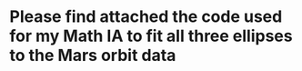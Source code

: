 # Please find attached the code used for my Math IA to fit all three ellipses to the Mars orbit data
